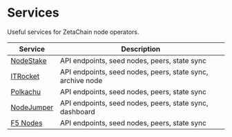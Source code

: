 # Services

Useful services for ZetaChain node operators.

| Service                                                      | Description                                                |
| ------------------------------------------------------------ | ---------------------------------------------------------- |
| [NodeStake](https://nodestake.top/zeta)                      | API endpoints, seed nodes, peers, state sync               |
| [ITRocket](https://itrocket.net/services/testnet/zetachain/) | API endpoints, seed nodes, peers, state sync, archive node |
| [Polkachu](https://www.polkachu.com/testnets/zetachain/)     | API endpoints, seed nodes, peers, state sync               |
| [NodeJumper](https://app.nodejumper.io/zetachain-testnet)    | API endpoints, seed nodes, peers, state sync, dashboard    |
| [F5 Nodes](https://wiki.f5nodes.com/zetachain/)              | API endpoints, seed nodes, peers, state sync               |

